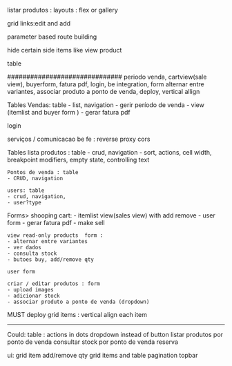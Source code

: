 
listar produtos : layouts : flex or gallery

grid links:edit and add

parameter based route building

hide certain side items like view product

table

##############################
periodo venda, cartview(sale view), 
buyerform, fatura pdf, 
login, be integration,
form alternar entre variantes, associar produto a ponto de venda, 
deploy, vertical allign

Tables
	Vendas: table 
	- list, navigation
	- gerir período de venda
	- view (itemlist and buyer form )
	- gerar fatura pdf

login

serviços / comunicacao be fe : reverse proxy cors 

Tables
	lista produtos : table
	- crud, navigation
	- sort, actions, cell width, breakpoint modifiers, empty state, controlling text

	Pontos de venda : table
	- CRUD, navigation

	users: table
	- crud, navigation,
	- user?type

Forms>
	shooping cart: 
		- itemlist view(sales view) with add remove
		- user form
		- gerar fatura pdf
		- make sell

	view read-only products  form :
	- alternar entre variantes
	- ver dados
	- consulta stock
	- butoes buy, add/remove qty

	user form

	criar / editar produtos : form 
	- upload images
	- adicionar stock
	- associar produto a ponto de venda (dropdown)

MUST
deploy
grid items : vertical align each item

---------------------------------------------------
Could:
table : actions in dots dropdown instead of button
listar produtos por ponto de venda
consultar stock por ponto de venda
reserva


ui:
grid item add/remove qty
grid items and table pagination
topbar
